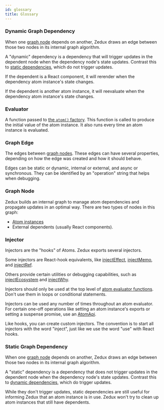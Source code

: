 ```yaml
---
id: glossary
title: Glossary
---
```


### Dynamic Graph Dependency

When one [graph node](#graph-node) depends on another, Zedux draws an edge between those two nodes in its internal graph algorithm.

A "dynamic" dependency is a dependency that will trigger updates in the dependent node when the dependency node's state updates. Contrast this to [static dependencies](#static-graph-dependency), which do not trigger updates.

If the dependent is a React component, it will rerender when the dependency atom instance's state changes.

If the dependent is another atom instance, it will reevaluate when the dependency atom instance's state changes.

### Evaluator

A function passed to [the `atom()` factory](factories/atom). This function is called to produce the initial value of the atom instance. It also runs every time an atom instance is evaluated.

### Graph Edge

The edges between [graph nodes](#graph-node). These edges can have several properties, depending on how the edge was created and how it should behave.

Edges can be static or dynamic, internal or external, and async or synchronous. They can be identified by an "operation" string that helps when debugging.

### Graph Node

Zedux builds an internal graph to manage atom dependencies and propagate updates in an optimal way. There are two types of nodes in this graph:

- [Atom instances](classes/AtomInstance)
- External dependents (usually React components).

### Injector

Injectors are the "hooks" of Atoms. Zedux exports several injectors.

Some injectors are React-hook equivalents, like [injectEffect](injectors/injectEffect), [injectMemo](injectors/injectMemo), and [injectRef](injectors/injectRef).

Others provide certain utilities or debugging capabilities, such as [injectEcosystem](injectors/injectEcosystem) and [injectWhy](injectors/injectWhy).

Injectors should only be used at the top level of [atom evaluator functions](#evaluator). Don't use them in loops or conditional statements.

Injectors can be used any number of times throughout an atom evaluator. For certain one-off operations like setting an atom instance's exports or setting a suspense promise, use an [AtomApi](classes/AtomApi).

Like hooks, you can create custom injectors. The convention is to start all injectors with the word "inject", just like we use the word "use" with React hooks.

### Static Graph Dependency

When one [graph node](#graph-node) depends on another, Zedux draws an edge between those two nodes in its internal graph algorithm.

A "static" dependency is a dependency that does not trigger updates in the dependent node when the dependency node's state updates. Contrast this to [dynamic dependencies](#dynamic-graph-dependency), which do trigger updates.

While they don't trigger updates, static dependencies are still useful for informing Zedux that an atom instance is in use. Zedux won't try to clean up atom instances that still have dependents.
